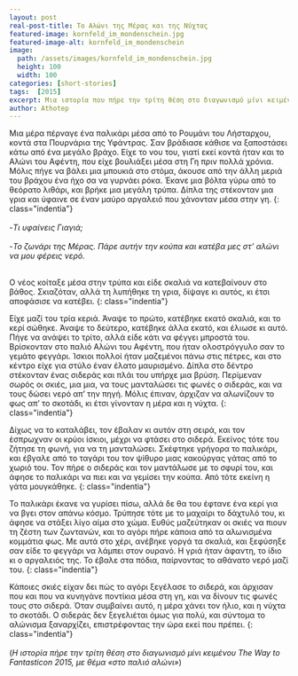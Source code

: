 ```yaml
---
layout: post
real-post-title: Το Αλώνι της Μέρας και της Νύχτας
featured-image: kornfeld_im_mondenschein.jpg
featured-image-alt: kornfeld_im_mondenschein
image:
  path: /assets/images/kornfeld_im_mondenschein.jpg
  height: 100
  width: 100
categories: [short-stories]
tags:  [2015]
excerpt: Μια ιστορία που πήρε την τρίτη θέση στο διαγωνισμό μίνι κειμένου The Way to Fantasticon 2015, με θέμα «στο παλιό αλώνι»
author: Athotep
---
```


Μια μέρα πέρναγε ένα παλικάρι μέσα από το Ρουμάνι του Λήσταρχου, κοντά στα Πουρνάρια της Υφάντρας. Σαν βράδιασε κάθισε να ξαποστάσει κάτω από ένα μεγάλο βράχο. Είχε το νου του, γιατί εκεί κοντά ήταν και το Αλώνι του Αφέντη, που είχε βουλιάξει μέσα στη Γη πριν πολλά χρόνια. Μόλις πήγε να βάλει μια μπουκιά στο στόμα, άκουσε από την άλλη μεριά του βράχου ένα ήχο σα να γυρνάει ρόκα. Έκανε μια βόλτα γύρω από το θεόρατο λιθάρι, και βρήκε μια μεγάλη τρύπα. Δίπλα της στέκονταν μια γρια και ύφαινε σε έναν μαύρο αργαλειό που χάνονταν μέσα στην γη.
{: class="indentia"}  
<br>
-*Τι υφαίνεις Γιαγιά;*  
<br>
-*Το ζωνάρι της Μέρας. Πάρε αυτήν την κούπα και κατέβα μες στ’ αλώνι να μου φέρεις νερό.*  
<br>

Ο νέος κοίταξε μέσα στην τρύπα και είδε σκαλιά να κατεβαίνουν στο βάθος. Σκιαζόταν, αλλά τη λυπήθηκε τη γρια, δίψαγε κι αυτός, κι έτσι αποφάσισε να κατέβει.
{: class="indentia"}

Είχε μαζί του τρία κεριά. Άναψε το πρώτο, κατέβηκε εκατό σκαλιά, και το κερί σώθηκε. Άναψε το δεύτερο, κατέβηκε άλλα εκατό, και έλιωσε κι αυτό. Πήγε να ανάψει το τρίτο, αλλά είδε κάτι να φέγγει μπροστά του. Βρίσκονταν στο παλιό Αλώνι του Αφέντη, που ήταν ολοστρόγγυλο σαν το γεμάτο φεγγάρι. Ίσκιοι πολλοί ήταν μαζεμένοι πάνω στις πέτρες, και στο κέντρο είχε για στύλο έναν έλατο μαυρισμένο. Δίπλα στο δέντρο στέκονταν ένας σιδεράς και πλάι του υπήρχε μια βρύση. Περίμεναν σωρός οι σκιές, μια μια, να τους μανταλώσει τις φωνές ο σιδεράς, και να τους δώσει νερό απ’ την πηγή. Μόλις έπιναν, άρχιζαν να αλωνίζουν το φως απ’ το σκοτάδι, κι έτσι γίνονταν η μέρα και η νύχτα.
{: class="indentia"}

Δίχως να το καταλάβει, τον έβαλαν κι αυτόν στη σειρά, και τον έσπρωχναν οι κρύοι ίσκιοι, μέχρι να φτάσει στο σιδερά. Εκείνος τότε του ζήτησε τη φωνή, για να τη μανταλώσει. Σκέφτηκε γρήγορα το παλικάρι, και έβγαλε από το ταγάρι του τον ψίθυρο μιας κακούργας γάτας από το χωριό του. Τον πήρε ο σιδεράς και τον μαντάλωσε με το σφυρί του, και άφησε το παλικάρι να πιει και να γεμίσει την κούπα. Από τότε εκείνη η γάτα μουγκάθηκε.
{: class="indentia"}

Το παλικάρι έκανε να γυρίσει πίσω, αλλά δε θα του έφτανε ένα κερί για να βγει στον απάνω κόσμο. Τρύπησε τότε με το μαχαίρι το δάχτυλό του, κι άφησε να στάξει λίγο αίμα στο χώμα. Ευθύς μαζεύτηκαν οι σκιές να πιουν τη ζέστη των ζωντανών, και το αγόρι πήρε κάποια από τα αλωνισμένα κομμάτια φως. Με αυτά στο χέρι, ανέβηκε γοργά τα σκαλιά, και ξεφύσηξε σαν είδε το φεγγάρι να λάμπει στον ουρανό. Η γριά ήταν άφαντη, το ίδιο κι ο αργαλειός της. Το έβαλε στα πόδια, παίρνοντας το αθάνατο νερό μαζί του.
{: class="indentia"}

Κάποιες σκιές είχαν δει πώς το αγόρι ξεγέλασε το σιδερά, και άρχισαν που και που να κυνηγάνε ποντίκια μέσα στη γη, και να δίνουν τις φωνές τους στο σιδερά. Όταν συμβαίνει αυτό, η μέρα χάνει τον ήλιο, και η νύχτα το σκοτάδι. Ο σιδεράς δεν ξεγελιέται όμως για πολύ, και σύντομα το αλώνισμα ξαναρχίζει, επιστρέφοντας την ώρα εκεί που πρέπει.
{: class="indentia"}  
<br>
(*Η ιστορία πήρε την τρίτη θέση στο διαγωνισμό μίνι κειμένου The Way to Fantasticon 2015, με θέμα «στο παλιό αλώνι»*)